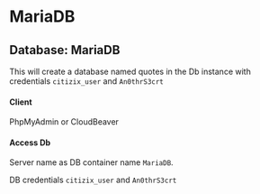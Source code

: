# MariaDB

## Database: MariaDB

This will create a database named quotes in the Db instance with credentials `citizix_user` and `An0thrS3crt`

#### Client

PhpMyAdmin or CloudBeaver

#### Access Db

Server name as DB container name `MariaDB`.

DB credentials `citizix_user` and `An0thrS3crt`
